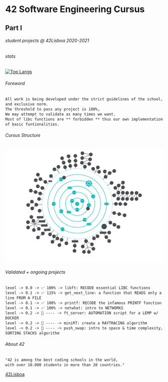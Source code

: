 # 42 Software Engineering Cursus   
## Part I  
###### student projects @ 42Lisboa 2020-2021
###### stats
[![Top Langs](https://github-readme-stats.vercel.app/api/top-langs/?username=m4r11&show_icons=true&theme=dark)](https://github.com/anuraghazra/github-readme-stats)

###### Foreword
```
All work is being developed under the strict guidelines of the school,  
and exclusive norm.  
The threshold to pass any project is 100%, 
We may attempt to validate as many times we want.  
Most of libc functions are ** forbidden ** thus our own implementation  
of basic funtionalities.  
```
###### Cursus Structure
![graph](https://github.com/m4r11/42Cursus/blob/main/holygraph/IMG_3146%20(2).PNG)

###### Validated + ongoing projects
```
level -> 0.0 -> ✅ 100% -> libft: RECODE essential LIBC functions
level -> 0.1 -> ✅ 115% -> get_next_line: a function that READS only a line FROM A FILE
level -> 0.1 -> ✅ 100% -> printf: RECODE the infamous PRINTF function
level -> 0.1 -> ✅ 100% -> netwhat: intro to NETWORKS
level -> 0.2 -> 🚀 ---- -> ft_server: AUTOMATION script for a LEMP w/ DOCKER
level -> 0.2 -> 🚀 ---- -> miniRT: create a RAYTRACING algorithm
level -> 0.2 -> 🚀 ---- -> push_swap: intro to space & time complexity, SORTING STACKS algorithm 
```

###### About 42
```
"42 is among the best coding schools in the world,  
with over 10.000 students in more than 20 countries."
```
[42Lisboa](https://www.42lisboa.com/en/)


